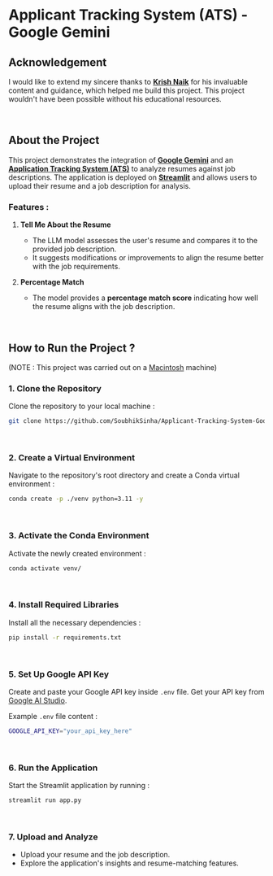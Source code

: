 # Applicant Tracking System (ATS) -  Google Gemini

## Acknowledgement
I would like to extend my sincere thanks to  **[Krish Naik](https://github.com/krishnaik06)**  for his invaluable content and guidance, which helped me build this project. This project wouldn't have been possible without his educational resources.

<br>

## About the Project

This project demonstrates the integration of **[Google Gemini](https://aistudio.google.com/prompts/new_chat)** and an **[Application Tracking System (ATS)](https://www.jobscan.co/blog/8-things-you-need-to-know-about-applicant-tracking-systems/)** to analyze resumes against job descriptions. The application is deployed on **[Streamlit](https://streamlit.io/)** and allows users to upload their resume and a job description for analysis.

### Features :

1.  **Tell Me About the Resume**
    
    -   The LLM model assesses the user's resume and compares it to the provided job description.
    -   It suggests modifications or improvements to align the resume better with the job requirements.
2.  **Percentage Match**
    
    -   The model provides a **percentage match score** indicating how well the resume aligns with the job description.

<br>

## How to Run the Project ?

(NOTE : This project was carried out on a  [Macintosh](https://www.apple.com/mac/)  machine)

### **1. Clone the Repository**
Clone the repository to your local machine :
```bash
git clone https://github.com/SoubhikSinha/Applicant-Tracking-System-Google-Gemini.git
```

<br>

### **2. Create a Virtual Environment**
Navigate to the repository's root directory and create a Conda virtual environment :
```bash
conda create -p ./venv python=3.11 -y
```

<br>

### **3. Activate the Conda Environment**
Activate the newly created environment :
```bash
conda activate venv/
```

<br>

### **4. Install Required Libraries**
Install all the necessary dependencies :
```bash
pip install -r requirements.txt
```

<br>

### **5. Set Up Google API Key**
Create and paste your Google API key inside  `.env`  file. Get your API key from  [Google AI Studio](https://aistudio.google.com/app/apikey).

Example  `.env`  file content :
```bash
GOOGLE_API_KEY="your_api_key_here"
```

<br>

### **6. Run the Application**
Start the Streamlit application by running :
```bash
streamlit run app.py
```

<br>

### **7. Upload and Analyze**
-   Upload your resume and the job description.
-   Explore the application's insights and resume-matching features.
